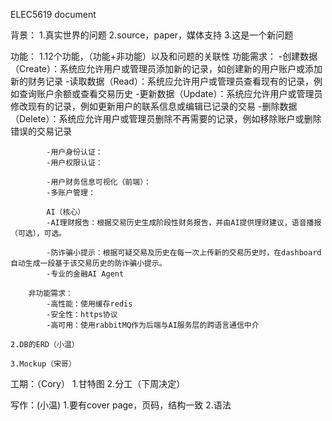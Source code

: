 ELEC5619 document

背景：
	1.真实世界的问题
	2.source，paper，媒体支持
	3.这是一个新问题

功能：
	1.12个功能，（功能+非功能）以及和问题的关联性
		功能需求：
			-创建数据（Create）：系统应允许用户或管理员添加新的记录，如创建新的用户账户或添加新的财务记录
			-读取数据（Read）：系统应允许用户或管理员查看现有的记录，例如查询账户余额或查看交易历史
			-更新数据（Update）：系统应允许用户或管理员修改现有的记录，例如更新用户的联系信息或编辑已记录的交易
			-删除数据（Delete）：系统应允许用户或管理员删除不再需要的记录，例如移除账户或删除错误的交易记录

			-用户身份认证：
			-用户权限认证：

			-用户财务信息可视化（前端）：
			-多账户管理：

			AI（核心）
			-AI理财报告：根据交易历史生成阶段性财务报告，并由AI提供理财建议，语音播报（可选），可选。

			-防诈骗小提示：根据可疑交易及历史在每一次上传新的交易历史时，在dashboard自动生成一段基于该交易历史的防诈骗小提示。
			-专业的金融AI Agent

		非功能需求：
			-高性能：使用缓存redis
			-安全性：https协议
			-高可用：使用rabbitMQ作为后端与AI服务层的跨语言通信中介

	2.DB的ERD（小温）

	3.Mockup（宋哥）

工期：（Cory）
	1.甘特图
	2.分工（下周决定）

写作：(小温)
	1.要有cover page，页码，结构一致
	2.语法

